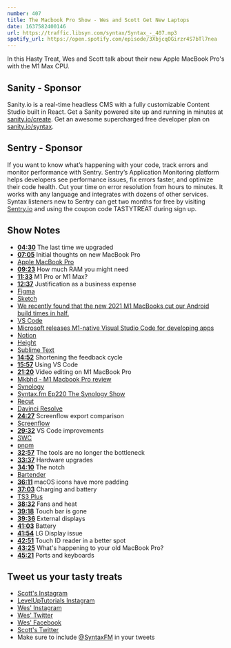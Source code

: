 ```yaml
---
number: 407
title: The Macbook Pro Show - Wes and Scott Get New Laptops
date: 1637582400146
url: https://traffic.libsyn.com/syntax/Syntax_-_407.mp3
spotify_url: https://open.spotify.com/episode/3XbjcqOGirzr4S7bTl7nea
---
```


In this Hasty Treat, Wes and Scott talk about their new Apple MacBook Pro's with the M1 Max CPU.

## Sanity - Sponsor

Sanity.io is a real-time headless CMS with a fully customizable Content Studio built in React. Get a Sanity powered site up and running in minutes at [sanity.io/create](https://www.sanity.io/create). Get an awesome supercharged free developer plan on [sanity.io/syntax](https://www.sanity.io/syntax).

## Sentry - Sponsor

If you want to know what’s happening with your code, track errors and monitor performance with Sentry. Sentry’s Application Monitoring platform helps developers see performance issues, fix errors faster, and optimize their code health. Cut your time on error resolution from hours to minutes. It works with any language and integrates with dozens of other services. Syntax listeners new to Sentry can get two months for  free by visiting [Sentry.io](https://sentry.io) and using the coupon code TASTYTREAT during sign up.

## Show Notes

* **[04:30](#t=04:30)** The last time we upgraded
* **[07:05](#t=07:05)** Initial thoughts on new MacBook Pro
* [Apple MacBook Pro](https://www.apple.com/macbook-pro/)
* **[09:23](#t=09:23)** How much RAM you might need
* **[11:33](#t=11:33)** M1 Pro or M1 Max?
* **[12:37](#t=12:37)** Justification as a business expense
* [Figma](https://www.figma.com)
* [Sketch](https://www.sketch.com)
* [We recently found that the new 2021 M1 MacBooks cut our Android build times in half.](https://twitter.com/softwarejameson/status/1455971162060697613)
* [VS Code](https://code.visualstudio.com)
* [Microsoft releases M1-native Visual Studio Code for developing apps](https://appleinsider.com/articles/21/03/05/microsoft-releases-m1-native-visual-studio-code-for-developing-apps)
* [Notion](https://notion.so)
* [Height](https://height.app)
* [Sublime Text](https://www.sublimetext.com)
* **[14:52](#t=14:52)** Shortening the feedback cycle
* **[15:57](#t=15:57)** Using VS Code
* **[21:20](#t=21:20)** Video editing on M1 MacBook Pro
* [Mkbhd - M1 Macbook Pro review](https://www.youtube.com/watch?v=rr2XfL_df3o&t=1s)
* [Synology](https://www.synology.com)
* [Syntax.fm Ep220 The Synology Show](https://syntax.fm/show/220/the-synology-show-backups-and-home-server)
* [Recut](https://getrecut.com)
* [Davinci Resolve](https://www.blackmagicdesign.com/products/davinciresolve/)
* **[24:27](#t=24:27)** Screenflow export comparison
* [Screenflow](https://www.telestream.net/screenflow/)
* **[29:32](#t=29:32)** VS Code improvements
* [SWC](https://github.com/swc-project/)
* [pnpm](https://pnpm.io)
* **[32:57](#t=32:57)** The tools are no longer the bottleneck
* **[33:37](#t=33:37)** Hardware upgrades
* **[34:10](#t=34:10)** The notch
* [Bartender](https://www.macbartender.com)
* **[36:11](#t=36:11)** macOS icons have more padding
* **[37:03](#t=37:03)** Charging and battery
* [TS3 Plus](https://www.caldigit.com/ts3-plus/)
* **[38:32](#t=38:32)** Fans and heat
* **[39:18](#t=39:18)** Touch bar is gone
* **[39:36](#t=39:36)** External displays
* **[41:03](#t=41:03)** Battery
* **[41:54](#t=41:54)** LG Display issue
* **[42:51](#t=42:51)** Touch ID reader in a better spot
* **[43:25](#t=43:25)** What's happening to your old MacBook Pro?
* **[45:21](#t=45:21)** Ports and keyboards

## Tweet us your tasty treats

* [Scott's Instagram](https://www.instagram.com/stolinski/)
* [LevelUpTutorials Instagram](https://www.instagram.com/LevelUpTutorials/)
* [Wes' Instagram](https://www.instagram.com/wesbos/)
* [Wes' Twitter](https://twitter.com/wesbos)
* [Wes' Facebook](https://www.facebook.com/wesbos.developer)
* [Scott's Twitter](https://twitter.com/stolinski)
* Make sure to include [@SyntaxFM](https://twitter.com/SyntaxFM) in your tweets
